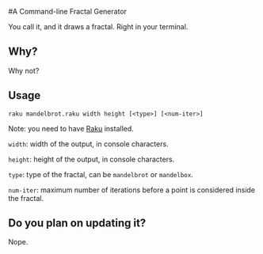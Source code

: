 #A Command-line Fractal Generator

You call it, and it draws a fractal. Right in your terminal.

## Why?

Why not?

## Usage

```raku mandelbrot.raku width height [<type>] [<num-iter>]```

Note: you need to have [Raku](https://raku.org) installed.

```width```: width of the output, in console characters.

```height```: height of the output, in console characters.

```type```: type of the fractal, can be ```mandelbrot``` or ```mandelbox```.

```num-iter```: maximum number of iterations before a point is considered inside the fractal.

## Do you plan on updating it?

Nope.
